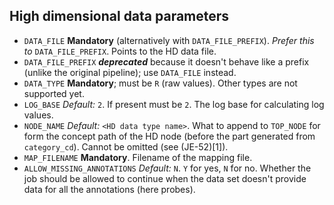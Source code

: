 High dimensional data parameters
--------------------------------

- `DATA_FILE` **Mandatory** (alternatively
  with `DATA_FILE_PREFIX`). _Prefer this to_ `DATA_FILE_PREFIX`. Points to the HD data file.
- `DATA_FILE_PREFIX` ___deprecated___ because it doesn\'t behave like a prefix
  (unlike the original pipeline); use `DATA_FILE` instead.
- `DATA_TYPE` **Mandatory**; must be `R` (raw values). Other types are not supported yet.
- `LOG_BASE` _Default:_ `2`. If present must be `2`. The log base for calculating log values.
- `NODE_NAME` _Default:_ `<HD data type name>`. What to append to `TOP_NODE` for form the concept path of the
  HD node (before the part generated from `category_cd`). Cannot be omitted (see (JE-52)[1]).
- `MAP_FILENAME` **Mandatory**. Filename of the mapping file.
- `ALLOW_MISSING_ANNOTATIONS` _Default:_ `N`. `Y` for yes, `N` for no. Whether
  the job should be allowed to continue when the data set doesn't provide data
  for all the annotations (here probes).
